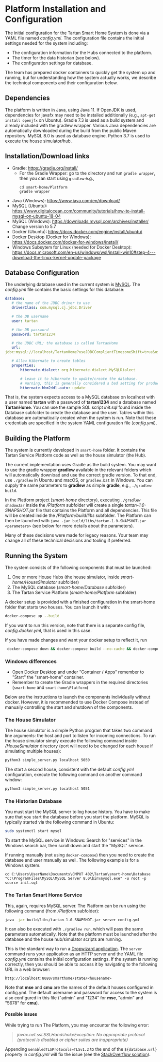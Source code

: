 # Platform Installation and Configuration

The initial configuration for the Tartan Smart Home System is done via a YAML
file named *config.yml*. The configuration file contains the initial settings
needed for the system including:

- The configuration information for the Hubs connected to the platform.
- The timer for the data historian (see below).
- The configuration settings for database.

The team has prepared docker containers to quickly get the system up and
running, but for understanding how the system actually works, we describe the
technical components and their configuration below.

## Dependencies

The platform is written in Java, using Java 11. If OpenJDK is used,
dependencies for javafx may need to be installed additionally (e.g., `apt-get
install openjfx` on Ubuntu). Gradle 7.3 is used as a build system and already
included with the gradlew wrapper. Various Java dependencies are automatically
downloaded during the build from the public Maven repository. MySQL 8.0 is used
as database engine. Python 3.7 is used to execute the house simulator/hub.

## Installation/Download links

* Gradle: https://gradle.org/install/
   * For the Gradle Wrapper: go to the directory and run `gradle wrapper`, then you can start using `gradlew`
      e.g., 
      ```
      cd smart-home/Platform
      gradle wrapper
      ```
* Java (Windows): https://www.java.com/en/download/
* MySQL (Ubuntu): https://www.digitalocean.com/community/tutorials/how-to-install-mysql-on-ubuntu-18-04
* MySQL (Windows): https://downloads.mysql.com/archives/installer/ Change version to 5.7
* Docker (Ubuntu): https://docs.docker.com/engine/install/ubuntu/
* Docker Desktop (Docker for Windows): https://docs.docker.com/docker-for-windows/install/
* Windows Subsytem for Linux (needed for Docker Desktop): https://docs.microsoft.com/en-us/windows/wsl/install-win10#step-4---download-the-linux-kernel-update-package

## Database Configuration

The underlying database used in the current system is [MySQL](https://www.mysql.com/). The *config.yml*
file contains the basic settings for this database:

```yaml
database:
   # the name of the JDBC driver to use
   driverClass: com.mysql.cj.jdbc.Driver

   # the DB username
   user: tartan

   # the DB password
   password: tartan1234

   # the JDBC URL; the database is called TartanHome
   url:
jdbc:mysql://localhost/TartanHome?useJDBCCompliantTimezoneShift=true&useLegacyDatetimeCode=false&serverTimezone=UTC

   # Allow Hibernate to create tables
   properties:
       hibernate.dialect: org.hibernate.dialect.MySQLDialect

       # leave it to hibernate to update/create the database.
       # Warning, this is generally considered a bad setting for production
       hibernate.hbm2ddl.auto: update
```

That is, the system expects access to a MySQL database on localhost with a user
named **tartan** with a password of **tartan1234** and a database named
**TartanHome**. You can use the sample SQL script *init.sql* found inside the
Database subfolder to create the database and the user. Tables within this
database are automatically created when the system is run. Note that these
credentials are specified in the system YAML configuration file (*config.yml*).

## Building the Platform

The system is currently developed in `smart-home` folder. It contains the
Tartan Service Platform code as well as the house simulator (the Hub).

The current implementation uses Gradle as the build system. You may want to use the
gradle wrapper **gradlew** available in the relevant folders which will automatically
download and use the correct gradle version. To that end, use `./gradlew` in Ubuntu
and macOS, or `gradlew.bat` in Windows. You can supply the same parameters to **gradlew**
as simple **gradle**, e.g., `./gradlew build`.

In the Platform project (*smart-home* directory), executing `./gradlew shadowJar`
inside the */Platform* subfolder will create a single *tartan-1.0-SNAPSHOT.jar*
file that contains the Platform and all dependencies. This file will be created
inside the */Platform/build/libs* subfolder. The Platform can then be launched
with `java -jar build/libs/tartan-1.0-SNAPSHOT.jar <parameters>` (see below for more
details about the parameters).

Many of these decisions were made for legacy reasons. Your team may change all
of these technical decisions and tooling if preferred.

## Running the System

The system consists of the following components that must be launched:

1. One or more House Hubs (the house simulator, inside *smart-home/HouseSimulator* subfolder)
2. The MySQL database (*smart-home/Database* subfolder)
3. The Tartan Service Platform (*smart-home/Platform* subfolder)

A docker setup is provided with a finished configuration in the smart-home
folder that starts two houses. You can launch it with:

```bash
docker-compose up --build
```

If you want to run this version, note that there is a separate config file,
*config.docker.yml*, that is used in this case.

If you have made changes and want your docker setup to reflect it, run
```bash
 docker-compose down && docker-compose build --no-cache && docker-compose up
```


### Windows differences
* Open Docker Desktop and under "Container / Apps" remember to "Start" the "smart-home" container.
* Remember to create the Gradle wrappers in the required directories (`smart-home` and `smart-home\Platform`)

Below are the instructions to launch the components individually without docker.
However, it is recommended to use Docker Compose instead of manually controlling
the start and shutdown of the components.

### The House Simulator

The house simulator is a simple Python program that takes two command line
arguments: the host and port to listen for incoming connections. To run the
house simulator simply execute the following command inside */HouseSimulator*
directory (port will need to be changed for each house if simulating multiple
houses):

```bash
python3 simple_server.py localhost 5050
```

The start a second house, consistent with the default *config.yml* configuration,
execute the following command on another command window:

```bash
python3 simple_server.py localhost 5051
```

### The Historian Database

You must start the MySQL server to log house history. You have to make sure that
you start the database before you start the platform. MySQL is typically
started via the following command in Ubuntu:

```bash
sudo systemctl start mysql
```
To start the MySQL service in Windows:
Search for "services" in the Windows search bar, then scroll down and start the "MySQL" service.

If running manually (not using `docker-compose`) then you need to create the database and user manually as well. The following example is for a Windows system.
```
cd C:\Users\UserName\Documents\CMPUT 402\Tartan\smart-home\Database
"C:\ProgramFiles\MySQL\MySQL Server 8.0\bin\mysql.exe" -u root -p 
source init.sql
```
### The Tartan Smart Home Service

This, again, requires MySQL server. The Platform can be run using the following
command (from */Platform* subfolder):

```bash
java -jar build/libs/tartan-1.0-SNAPSHOT.jar server config.yml
```

It can also be executed with `./gradlew run`, which will pass the same
parameters automatically. Note that the platform must be launched after the
database and the house hub/simulator scripts are running.

This is the standard way to run a [Dropwizard
application](https://www.dropwizard.io/en/stable/getting-started.html). The
`server` command runs your application as an HTTP server and the YAML file
*config.yml* contains the initial configuration settings. If the system is
running correctly, then you should be able to access it by navigating to the
following URL in a web browser:

```
http://localhost:8080/smarthome/state/<housename>
```

Note that **mse** and **cmu** are the names of the default houses configured in
config.yml. The default username and password for access to the system is also
configured in this file ("admin" and "1234" for **mse**, "admin" and "5678" for
**cmu**).

#### Possible issues

While trying to run The Platform, you may encounter the following error:
> _javax.net.ssl.SSLHandshakeException: No appropriate protocol (protocol is disabled or cipher suites are inappropriate)_

Appending `&enabledTLSProtocols=TLSv1.2` to the end of the `${database.url}` property in _config.yml_ will fix the issue (see the [StackOverflow solution](https://stackoverflow.com/a/67918194/9985287)).
